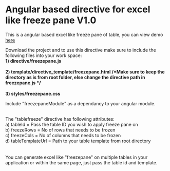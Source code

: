 # Angular based directive for excel like freeze pane V1.0
This is a angular based excel like freeze pane of table, you can view demo <a href="https://jatinmarwah.github
.io/angular-table-freezepane/app/#/" target=
"_blank">here</a>

Download the project and to use this directive make sure to include the following files into your work space:<br />
<b>1) directive/freezepane.js <br /><br /></b>
<b>2) template/directive_template/freezepane.html /*Make sure to keep the directory as is from root folder, else change 
the directive path in freezepane.js */<br /><br /></b>
<b>3) styles/freezepane.css <br /></b>

Include "freezepaneModule" as a dependancy to your angular module.

<!--Include the following directive-->
<tablefreeze tableId="table1" freezeRows="1" freezeCols="1" tableTemplateUrl="template/table_template/table.html"></tablefreeze>
<br />
The "tablefreeze" directive has following attributes: <br />
a) tableId = Pass the table ID you wish to apply freeze pane on<br />
b) freezeRows = No of rows that needs to be frozen<br />
c) freezeCols = No of columns that needs to be frozen<br />
d) tableTemplateUrl = Path to your table template from root directory<br />
<br /><br />
You can generate excel like "freezepane" on multiple tables in your application or within the same page, just pass 
the table id and template. 


 
